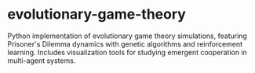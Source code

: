 # evolutionary-game-theory
Python implementation of evolutionary game theory simulations, featuring Prisoner's Dilemma dynamics with genetic algorithms and reinforcement learning. Includes visualization tools for studying emergent cooperation in multi-agent systems.
